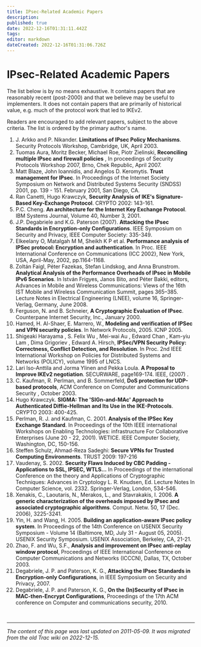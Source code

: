 ```yaml
---
title: IPsec-Related Academic Papers
description: 
published: true
date: 2022-12-16T01:31:11.442Z
tags: 
editor: markdown
dateCreated: 2022-12-16T01:31:06.726Z
---
```


# IPsec-Related Academic Papers
 The list below is by no means exhaustive. It contains papers that are reasonably recent (post-2000) and that we believe may be useful to implementers. It does not contain papers that are primarily of historical value, e.g. much of the protocol work that led to IKEv2.

Readers are encouraged to add relevant papers, subject to the above criteria. The list is ordered by the primary author's name.

1. J. Arkko and P. Nikander. **Limitations of IPsec Policy Mechanisms**. Security Protocols Workshop, Cambridge, UK, April 2003.
2. Tuomas Aura, Moritz Becker, Michael Roe, Piotr Zielinski, **Reconciling multiple IPsec and firewall policies** , In proceedings of Security Protocols Workshop 2007, Brno, Chek Republic, April 2007.
3. Matt Blaze, John Ioannidis, and Angelos D. Keromytis. **Trust management for IPsec**. In Proceedings of the Internet Society Symposium on Network and Distributed Systems Security (SNDSS) 2001, pp. 139 - 151. February 2001, San Diego, CA.
4. Ran Canetti, Hugo Krawczyk, **Security Analysis of IKE's Signature-Based Key-Exchange Protocol**. CRYPTO 2002: 143-161.
5. P.C. Cheng. **An architecture for the Internet Key Exchange Protocol**. IBM Systems Journal, Volume 40, Number 3, 2001.
6. J.P. Degabriele and K.G. Paterson (2007). **Attacking the IPsec Standards in Encryption-only Configurations**. IEEE Symposium on Security and Privacy, IEEE Computer Society: 335-349.
7. Elkeelany O, Matalgah M M, Sheikh K P et al. **Performance analysis of IPSec protocol: Encryption and authentication**. In Proc. IEEE International Conference on Communications (ICC 2002}, New York, USA, April-May, 2002, pp.1164-1168.
8. Zoltán Faigl, Péter Fazekas, Stefan Lindskog, and Anna Brunstrom. **Analytical Analysis of the Performance Overheads of IPsec in Mobile IPv6 Scenarios**. In István Frigyes, Janos Bito, and Péter Bakki, editors, Advances in Mobile and Wireless Communications: Views of the 16th IST Mobile and Wireless Communication Summit, pages 365–385. Lecture Notes in Electrical Engineering (LNEE), volume 16, Springer-Verlag, Germany, June 2008.
9. Ferguson, N. and B. Schneier, **A Cryptographic Evaluation of IPsec**. Counterpane Internet Security, Inc., January 2000.
10. Hamed, H. Al-Shaer, E. Marrero, W., **Modeling and verification of IPSec and VPN security policies**. In Network Protocols, 2005. ICNP 2005.
11. Shigeaki Harayama , S. Felix Wu , Mei-wai Au , Edward Chan , Kam-yiu Lam , Dima Grigoriev , Edward A. Hirsch, **IPSec/VPN Security Policy: Correctness, Conflict Detection, and Resolution**. In Proc. 2nd IEEE International Workshop on Policies for Distributed Systems and Networks (POLICY), volume 1995 of LNCS.
12. Lari Iso-Anttila and Jorma Ylinen and Pekka Loula. **A Proposal to Improve IKEv2 negotiation**. SECURWARE, page169-174. IEEE, (2007) .
13. C. Kaufman, R. Perlman, and B. Sommerfeld, **DoS protection for UDP-based protocols**, ACM Conference on Computer and Communications Security , October 2003.
14. Hugo Krawczyk. **SIGMA: The 'SIGn-and-MAc' Approach to Authenticated Diffie-Hellman and Its Use in the IKE-Protocols**. CRYPTO 2003: 400-425.
15. Perlman, R. J. and Kaufman, C. 2001. **Analysis of the IPSec Key Exchange Standard**. In Proceedings of the 10th IEEE international Workshops on Enabling Technologies: infrastructure For Collaborative Enterprises (June 20 - 22, 2001). WETICE. IEEE Computer Society, Washington, DC, 150-156.
16. Steffen Schulz, Ahmad-Reza Sadeghi: **Secure VPNs for Trusted Computing Environments**. TRUST 2009: 197-216
17. Vaudenay, S. 2002. **Security Flaws Induced by CBC Padding - Applications to SSL, IPSEC, WTLS...** In Proceedings of the international Conference on the theory and Applications of Cryptographic Techniques: Advances in Cryptology L. R. Knudsen, Ed. Lecture Notes In Computer Science, vol. 2332. Springer-Verlag, London, 534-546.
18. Xenakis, C., Laoutaris, N., Merakos, L., and Stavrakakis, I. 2006. **A generic characterization of the overheads imposed by IPsec and associated cryptographic algorithms**. Comput. Netw. 50, 17 (Dec. 2006), 3225-3241.
19. Yin, H. and Wang, H. 2005. **Building an application-aware IPsec policy system**. In Proceedings of the 14th Conference on USENIX Security Symposium - Volume 14 (Baltimore, MD, July 31 - August 05, 2005). USENIX Security Symposium. USENIX Association, Berkeley, CA, 21-21.
20. Zhao, F. and Wu, S.F., **Analysis and improvement on IPsec anti-replay window protocol**, Proceedings of IEEE International Conference on Computer Communications and Networks (ICCCN), Dallas, TX, October 2003.
21. Degabriele, J. P. and Paterson, K. G., **Attacking the IPsec Standards in Encryption-only Configurations**, in IEEE Symposium on Security and Privacy, 2007.
22. Degabriele, J. P. and Paterson, K. G., **On the (In)Security of IPsec in MAC-then-Encrypt Configurations**, Proceedings of the 17th ACM conference on Computer and communications security, 2010. 



&nbsp;
&nbsp;
&nbsp;

---

*The content of this page was last updated on 2011-05-09. It was migrated from the old Trac wiki on 2022-12-15.*